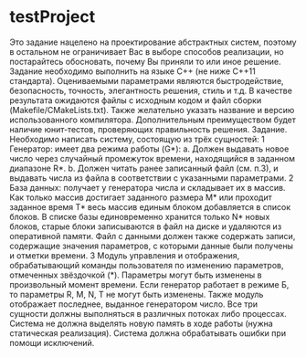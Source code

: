 # testProject
Это задание нацелено на проектирование абстрактных систем, поэтому в остальном не
ограничивает Вас в выборе способов реализации, но постарайтесь обосновать, почему Вы
приняли то или иное решение.
Задание необходимо выполнить на языке С++ (не ниже C++11 стандарта). Оцениваемыми
параметрами являются быстродействие, безопасность, точность, элегантность решения, стиль и
т.д.
В качестве результата ожидаются файлы с исходным кодом и файл сборки
(Makefile/CMakeLists.txt). Также желательно указать название и версию использованного
компилятора.
Дополнительным преимуществом будет наличие юнит-тестов, проверяющих правильность
решения.
Задание.
Необходимо написать систему, состоящую из трёх сущностей:
1
Генератор: имеет два режима работы (G*):
a.
Должен выдавать новое число через случайный промежуток времени,
находящийся в заданном диапазоне R*.
b.
Должен читать ранее записанный файл (см. п.3), и выдавать числа из файла в
соответствии с указанными параметрами.
2
База данных: получает у генератора числа и складывает их в массив.
Как только массив достигает заданного размера М* или проходит заданное время T* весь
массив единым блоком добавляется в список блоков.
В списке базы единовременно хранится только N* новых блоков, старые блоки
записываются в файл на диске и удаляются из оперативной памяти.
Файл с данными должен также содержать записи, содержащие значения параметров, с
которыми данные были получены и отметки времени.
3
Модуль управления и отображения, обрабатывающий команды пользователя по
изменению параметров, отмеченных звёздочкой (*). Параметры могут быть изменены в
произвольный момент времени. Если генератор работает в режиме Б, то параметры R, M,
N, T не могут быть изменены.
Также модуль отображает последнее, выданное генератором число.
Все три сущности должны выполняться в различных потоках либо процессах.
Система не должна выделять новую память в ходе работы (нужна статическая реализация).
Система должна обрабатывать ошибки при помощи исключений.
